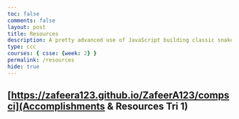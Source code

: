 ```yaml
---
toc: false
comments: false
layout: post
title: Resources
description: A pretty advanced use of JavaScript building classic snake game using menu controls, key events, snake simulation and timers.
type: ccc
courses: { csse: {week: 2} }
permalink: /resources
hide: true
---
```


## [https://zafeera123.github.io/ZafeerA123/compsci](Accomplishments & Resources Tri 1)

